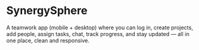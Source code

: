# SynergySphere
A teamwork app (mobile + desktop) where you can log in, create projects, add people, assign tasks, chat, track progress, and stay updated — all in one place, clean and responsive.
